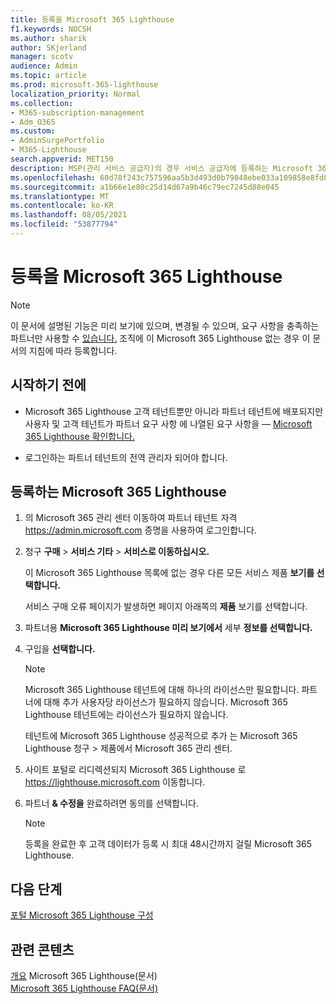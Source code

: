```yaml
---
title: 등록을 Microsoft 365 Lighthouse
f1.keywords: NOCSH
ms.author: sharik
author: SKjerland
manager: scotv
audience: Admin
ms.topic: article
ms.prod: microsoft-365-lighthouse
localization_priority: Normal
ms.collection:
- M365-subscription-management
- Adm_O365
ms.custom:
- AdminSurgePortfolio
- M365-Lighthouse
search.appverid: MET150
description: MSP(관리 서비스 공급자)의 경우 서비스 공급자에 등록하는 Microsoft 365 Lighthouse.
ms.openlocfilehash: 60d78f243c757596aa5b3d493d0b79848ebe033a109858e8fd8fbd7ae6bf5f9c
ms.sourcegitcommit: a1b66e1e80c25d14d67a9b46c79ec7245d88e045
ms.translationtype: MT
ms.contentlocale: ko-KR
ms.lasthandoff: 08/05/2021
ms.locfileid: "53877794"
---
```

# <a name="sign-up-for-microsoft-365-lighthouse"></a>등록을 Microsoft 365 Lighthouse

> [!NOTE]
> 이 문서에 설명된 기능은 미리 보기에 있으며, 변경될 수 있으며, 요구 사항을 충족하는 파트너만 사용할 수 [있습니다.](m365-lighthouse-requirements.md) 조직에 이 Microsoft 365 Lighthouse 없는 경우 이 문서의 지침에 따라 등록합니다.

## <a name="before-you-begin"></a>시작하기 전에

- Microsoft 365 Lighthouse 고객 테넌트뿐만 아니라 파트너 테넌트에 배포되지만 사용자 및 고객 테넌트가 파트너 요구 사항 에 나열된 요구 사항을 &mdash; [Microsoft 365 Lighthouse 확인합니다.](m365-lighthouse-requirements.md)

- 로그인하는 파트너 테넌트의 전역 관리자 되어야 합니다.

## <a name="steps-to-sign-up-for-microsoft-365-lighthouse"></a>등록하는 Microsoft 365 Lighthouse

1. 의 Microsoft 365 관리 센터 이동하여 파트너 테넌트 자격 <a href="https://go.microsoft.com/fwlink/p/?linkid=2024339" target="_blank">https://admin.microsoft.com</a> 증명을 사용하여 로그인합니다. 

1. 청구 **구매**  >  **서비스 기타**  >  **서비스로 이동하십시오.**

    이 Microsoft 365 Lighthouse 목록에 없는 경우 다른 모든 서비스 제품 **보기를 선택합니다.**

    서비스 구매 오류 페이지가 발생하면 페이지 아래쪽의 **제품** 보기를 선택합니다.

1. 파트너용 **Microsoft 365 Lighthouse 미리 보기에서** 세부 **정보를 선택합니다.** 

1. 구입을 **선택합니다.**

    > [!NOTE]
    > Microsoft 365 Lighthouse 테넌트에 대해 하나의 라이선스만 필요합니다. 파트너에 대해 추가 사용자당 라이선스가 필요하지 않습니다. Microsoft 365 Lighthouse 테넌트에는 라이선스가 필요하지 않습니다. 

    테넌트에 Microsoft 365 Lighthouse 성공적으로 추가 는 Microsoft 365 Lighthouse 청구 > 제품에서  Microsoft 365 관리 센터.

1. 사이트 포털로 리디렉션되지 Microsoft 365 Lighthouse 로 <a href="https://go.microsoft.com/fwlink/p/?linkid=2168110" target="_blank">https://lighthouse.microsoft.com</a> 이동합니다.

1. 파트너 **& 수정을** 완료하려면 동의를 선택합니다.

    > [!NOTE]
    > 등록을 완료한 후 고객 데이터가 등록 시 최대 48시간까지 걸릴 Microsoft 365 Lighthouse.

## <a name="next-steps"></a>다음 단계

[포털 Microsoft 365 Lighthouse 구성](m365-lighthouse-configure-portal-security.md) 

## <a name="related-content"></a>관련 콘텐츠

[개요](m365-lighthouse-overview.md) Microsoft 365 Lighthouse(문서)\
[Microsoft 365 Lighthouse FAQ(문서)](m365-lighthouse-faq.yml)
